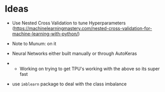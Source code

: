 # Ideas

- Use Nested Cross Validation to tune Hyperparameters (https://machinelearningmastery.com/nested-cross-validation-for-machine-learning-with-python/)
- Note to Munum: on it


- Neural Networks either built manually or through AutoKeras
- - Working on trying to get TPU's working with the above so its super fast

- use `imblearn` package to deal with the class imbalance
